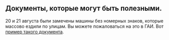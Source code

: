 ## Документы, которые могут быть полезными.

20 и 21 августа были замечены машины без номерных знаков, которые массово ездили по улицам. Вы можете пожаловаться на это в ГАИ. Вот [пример такого документа](./law/traffic_police_2020-08-21.md).
